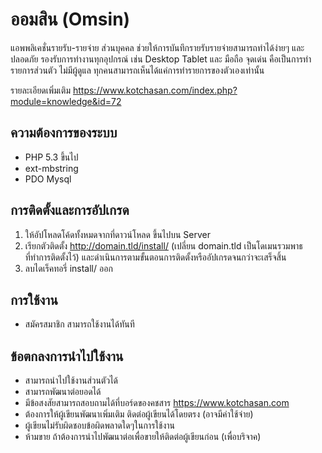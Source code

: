 # ออมสิน (Omsin)

แอพพลิเคชั่นรายรับ-รายจ่าย ส่วนบุคคล ช่วยให้การบันทึกรายรับรายจ่ายสามารถทำได้ง่ายๆ และ ปลอดภัย รองรับการทำงานทุกอุปกรณ์ เช่น Desktop Tablet และ มือถือ จุดเด่น คือเป็นการทำรายการส่วนตัว ไม่มีผู้ดูแล ทุกคนสามารถเห็นได้แค่การทำรายการของตัวเองเท่านั้น

รายละเอียดเพิ่มเติม https://www.kotchasan.com/index.php?module=knowledge&id=72

## ความต้องการของระบบ

- PHP 5.3 ขึ้นไป
- ext-mbstring
- PDO Mysql

## การติดตั้งและการอัปเกรด

1.  ให้อัปโหลดโค้ดทั้งหมดจากที่ดาวน์โหลด ขึ้นไปบน Server
2.  เรียกตัวติดตั้ง http://domain.tld/install/ (เปลี่ยน domain.tld เป็นโดเมนรวมพาธที่ทำการติดตั้งไว้) และดำเนินการตามขั้นตอนการติดตั้งหรืออัปเกรดจนกว่าจะเสร็จสิ้น
3.  ลบไดเร็คทอรี่ install/ ออก

## การใช้งาน

- สมัครสมาชิก สามารถใช้งานได้ทันที

## ข้อตกลงการนำไปใช้งาน

- สามารถนำไปใช้งานส่วนตัวได้
- สามารถพัฒนาต่อยอดได้
- มีข้อสงสัยสามารถสอบถามได้ที่บอร์ดของคชสาร https://www.kotchasan.com
- ต้องการให้ผู้เขียนพัฒนาเพิ่มเติม ติดต่อผู้เขียนได้โดยตรง (อาจมีค่าใช้จ่าย)
- ผู้เขียนไม่รับผิดชอบข้อผิดพลาดใดๆในการใช้งาน
- ห้ามขาย ถ้าต้องการนำไปพัฒนาต่อเพื่อขายให้ติดต่อผู้เขียนก่อน (เพื่อบริจาค)

